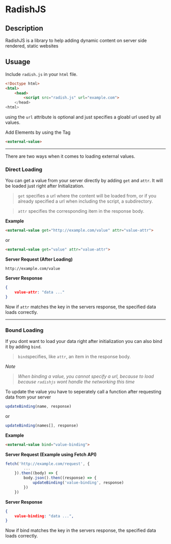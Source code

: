 # RadishJS

## Description

RadishJS is a library to help adding dynamic content on server side rendered, static websites

## Usuage

Include `radish.js` in your `html` file.

```html
<!Doctype html>
<html>
    <head>
        <script src="radish.js" url="example.com">
    </head>
<html>
```

using the `url` attribute is optional and just specifies a gloabl url used by all values.

Add Elements by using the Tag
```html
<external-value>
```

<hr>

There are two ways when it comes to loading external values.

### Direct Loading

You can get a value from your server directly by adding `get` and `attr`.
It will be loaded just right after Initialization.

> `get` specifies a url where the content will be loaded from, or if you already specified a url when including the script, a subdirectory.

> `attr` specifies the corresponding item in the response body.

**Example**

```html
<external-value get="http://example.com/value" attr="value-attr">
````
or
```html
<external-value get="value" attr="value-attr">
````

**Server Request (After Loading)**
```url
http://example.com/value
```

**Server Response**
```json
{
    value-attr: "data ..."
}
```

Now if `attr` matches the key in the servers response, the specified data loads correctly.

<hr>

### Bound Loading

If you dont want to load your data right after initialization you can also bind it by adding `bind`.

> `bind`specifies, like `attr`, an item in the response body.

*Note*
> *When binding a value, you cannot specify a url, because to load because `radishjs` wont handle the networking this time*

To update the value you have to seperately call a function after requesting data from your server

```js
updateBinding(name, response)
```

or

```js
updateBinding(names[], response)
```

**Example**
```html
<external-value bind="value-binding">
```

**Server Request (Example using Fetch API)**
```js
fetch('http://example.com/request', {
        ...
    }).then((body) => {
        body.json().then((response) => {
            updateBinding('value-binding', response)
        })
    })
```

**Server Response**
```json
{
    value-binding: "data ...",
}
```

Now if bind matches the key in the servers response, the specified data loads correctly.
